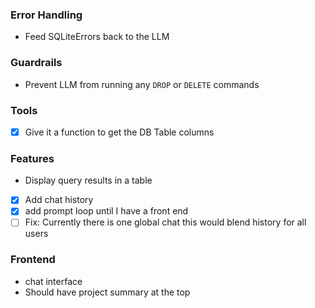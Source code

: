 ### Error Handling
- Feed SQLiteErrors back to the LLM

### Guardrails
- Prevent LLM from running any `DROP` or `DELETE` commands

### Tools
- [x] Give it a function to get the DB Table columns

### Features
- Display query results in a table
- [x] Add chat history
- [x] add prompt loop until I have a front end
- [ ] Fix: Currently there is one global chat this would blend history for all users 

### Frontend
- chat interface
- Should have project summary at the top
 